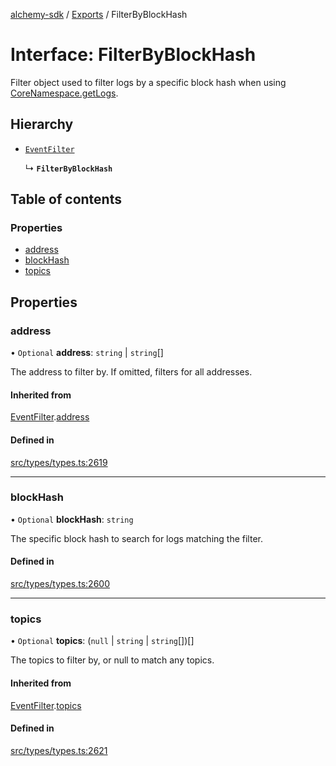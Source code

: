 [alchemy-sdk](../README.md) / [Exports](../modules.md) / FilterByBlockHash

# Interface: FilterByBlockHash

Filter object used to filter logs by a specific block hash when using
[CoreNamespace.getLogs](../classes/CoreNamespace.md#getlogs).

## Hierarchy

- [`EventFilter`](EventFilter.md)

  ↳ **`FilterByBlockHash`**

## Table of contents

### Properties

- [address](FilterByBlockHash.md#address)
- [blockHash](FilterByBlockHash.md#blockhash)
- [topics](FilterByBlockHash.md#topics)

## Properties

### address

• `Optional` **address**: `string` \| `string`[]

The address to filter by. If omitted, filters for all addresses.

#### Inherited from

[EventFilter](EventFilter.md).[address](EventFilter.md#address)

#### Defined in

[src/types/types.ts:2619](https://github.com/alchemyplatform/alchemy-sdk-js/blob/c7197b9/src/types/types.ts#L2619)

___

### blockHash

• `Optional` **blockHash**: `string`

The specific block hash to search for logs matching the filter.

#### Defined in

[src/types/types.ts:2600](https://github.com/alchemyplatform/alchemy-sdk-js/blob/c7197b9/src/types/types.ts#L2600)

___

### topics

• `Optional` **topics**: (``null`` \| `string` \| `string`[])[]

The topics to filter by, or null to match any topics.

#### Inherited from

[EventFilter](EventFilter.md).[topics](EventFilter.md#topics)

#### Defined in

[src/types/types.ts:2621](https://github.com/alchemyplatform/alchemy-sdk-js/blob/c7197b9/src/types/types.ts#L2621)
